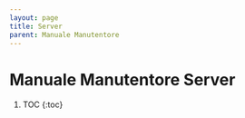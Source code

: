```yaml
---
layout: page
title: Server
parent: Manuale Manutentore
---
```


# Manuale Manutentore Server

1. TOC
{:toc}
